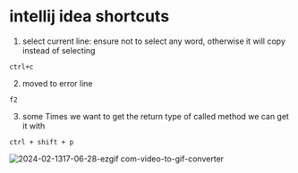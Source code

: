 # intellij idea shortcuts

1. select current line:  ensure not to select any word, otherwise it will copy instead of selecting
```
ctrl+c
```

2. moved to error line
```
f2
```

3. some Times we want to get the return type of called method we can get it with 
```
ctrl + shift + p
```

![2024-02-1317-06-28-ezgif com-video-to-gif-converter](https://github.com/Emindu/dev_short_cut/assets/41495728/b366c3ef-840b-4851-9abe-743e6dcf876a)
